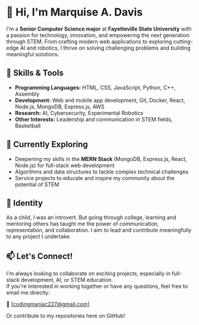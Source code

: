# 👋 Hi, I'm Marquise A. Davis

I'm a **Senior Computer Science major** at **Fayetteville State University** with a passion for technology, innovation, and empowering the next generation through STEM. From crafting modern web applications to exploring cutting-edge AI and robotics, I thrive on solving challenging problems and building meaningful solutions.

## 🚀 Skills & Tools
- **Programming Languages:** HTML, CSS, JavaScript, Python, C++, Assembly
- **Development:** Web and mobile app development, Git, Docker, React, Node.js, MongoDB, Express.js, AWS
- **Research:** AI, Cybersecurity, Experimental Robotics
- **Other Interests:** Leadership and communication in STEM fields, Basketball

## 🌱 Currently Exploring
- Deepening my skills in the **MERN Stack** (MongoDB, Express.js, React, Node.js) for full-stack web development
- Algorithms and data structures to tackle complex technical challenges
- Service projects to educate and inspire my community about the potential of STEM

## 🌟 Identity
As a child, I was an introvert. But going through college, learning and mentoring others has taught me the power of communication, representation, and collaboration. I aim to lead and contribute meaningfully to any project I undertake.

## 📫 Let's Connect!
I'm always looking to collaborate on exciting projects, especially in full-stack development, AI, or STEM education.  
If you're interested in working together or have any questions, feel free to email me directly:  

📧   [codingmaniac227@gmail.com]

Or contribute to my repositories here on GitHub!  

